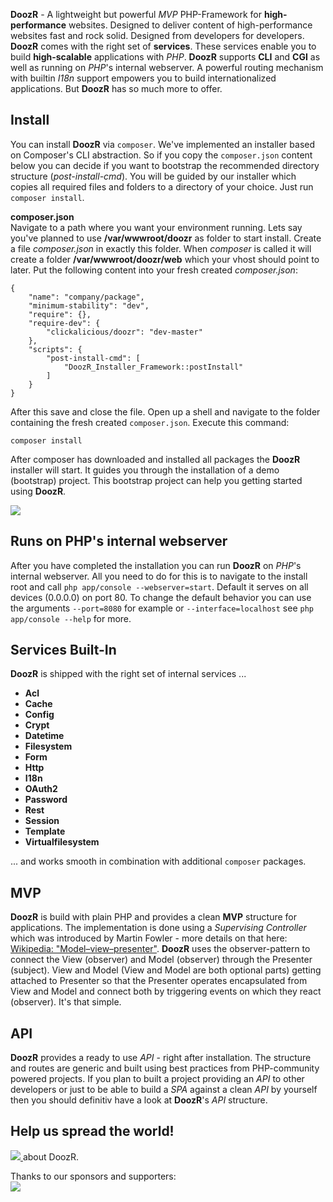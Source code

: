 **DoozR** - A lightweight but powerful *MVP* PHP-Framework for **high-performance** websites. Designed to deliver content of high-performance websites fast and rock solid. Designed from developers for developers. **DoozR** comes with the right set of **services**. These services enable you to build **high-scalable** applications with *PHP*. **DoozR** supports **CLI** and **CGI** as well as running on *PHP*'s internal webserver. A powerful routing mechanism with builtin *I18n* support empowers you to build internationalized applications. But **DoozR** has so much more to offer.


## Install
You can install **DoozR** via `composer`. We've implemented an installer based on Composer's CLI abstraction. So if you copy the `composer.json` content below you can decide if you want to bootstrap the recommended directory structure (*post-install-cmd*). You will be guided by our installer which copies all required files and folders to a directory of your choice. Just run `composer install`.
  
**composer.json**  
Navigate to a path where you want your environment running. Lets say you've planned to use **/var/wwwroot/doozr** as folder to start install. Create a file *composer.json* in exactly this folder. When *composer* is called it will create a folder **/var/wwwroot/doozr/web** which your vhost should point to later. Put the following content into your fresh created *composer.json*:

    {
        "name": "company/package",
        "minimum-stability": "dev",
        "require": {},
        "require-dev": {
            "clickalicious/doozr": "dev-master"
        },
        "scripts": {
            "post-install-cmd": [
                "DoozR_Installer_Framework::postInstall"
            ]
        }
    }
    

After this save and close the file. Open up a shell and navigate to the folder containing the fresh created `composer.json`. Execute this command:

    composer install

After composer has downloaded and installed all packages the **DoozR** installer will start. It guides you through the installation of a demo (bootstrap) project. This bootstrap project can help you getting started using **DoozR**.

<img src="http://i.imgur.com/gkyNcpn.jpg" />

## Runs on PHP's internal webserver
After you have completed the installation you can run **DoozR** on *PHP*'s internal webserver. All you need to do for this is to navigate to the install root and call `php app/console --webserver=start`. Default it serves on all devices (0.0.0.0) on port 80. To change the default behavior you can use the arguments `--port=8080` for example or `--interface=localhost` see `php app/console --help` for more.


## Services Built-In
**DoozR** is shipped with the right set of internal services ...
 
 - **Acl**
 - **Cache**
 - **Config**
 - **Crypt**
 - **Datetime**
 - **Filesystem**
 - **Form**
 - **Http**
 - **I18n**
 - **OAuth2**
 - **Password**
 - **Rest**
 - **Session**
 - **Template**
 - **Virtualfilesystem**

... and works smooth in combination with additional `composer` packages.

## MVP
**DoozR** is build with plain PHP and provides a clean **MVP** structure for applications. The implementation is done using a *Supervising Controller* which was introduced by Martin Fowler - more details on that here: [Wikipedia: "Model–view–presenter"](https://en.wikipedia.org/wiki/Model%E2%80%93view%E2%80%93presenter). **DoozR** uses the observer-pattern to connect the View (observer) and Model (observer) through the Presenter (subject). View and Model (View and Model are both optional parts) getting attached to Presenter so that the Presenter operates encapsulated from View and Model and connect both by triggering events on which they react (observer). It's that simple.

## API
**DoozR** provides a ready to use *API* - right after installation. The structure and routes are generic and built using best practices from PHP-community powered projects. If you plan to built a project providing an *API* to other developers or just to be able to build a *SPA* against a clean *API* by yourself then you should definitiv have a look at **DoozR**'s *API* structure.

## Help us spread the world!
<a href="https://twitter.com/intent/tweet?hashtags=&original_referer=http%3A%2F%2Fgithub.com%2F&text=DoozR%20-%20The%20lightweight%20PHP-Framework%20for%20high-performance%20projects%20%40phpfluesterer%20%23DoozR%20%23php%20https%3A%2F%2Fgithub.com%2Fclickalicious%2FDoozR&tw_p=tweetbutton" target="_blank">
  <img src="http://jpillora.com/github-twitter-button/img/tweet.png"></img>
</a> about DoozR.  
  
Thanks to our sponsors and supporters:  
<a href="https://www.jetbrains.com/phpstorm/" title="PHP IDE :: JetBrains PhpStorm" target="_blank">
    <img src="https://www.jetbrains.com/phpstorm/documentation/docs/logo_phpstorm.png"></img>
</a>

